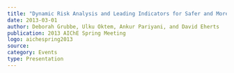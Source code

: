 ```yaml
---
title: "Dynamic Risk Analysis and Leading Indicators for Safer and More Reliable Operations"
date: 2013-03-01
author: Deborah Grubbe, Ulku Oktem, Ankur Pariyani, and David Eherts
publication: 2013 AIChE Spring Meeting
logo: aichespring2013
source:
category: Events
type: Presentation
---
```


